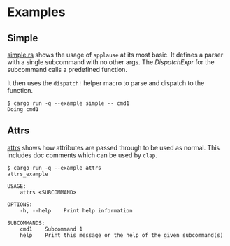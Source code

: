 # Examples

## Simple

[simple.rs](simple.rs) shows the usage of `applause` at its most basic. It
defines a parser with a single subcommand with no other args. The _DispatchExpr_
for the subcommand calls a predefined function.

It then uses the `dispatch!` helper macro to parse and dispatch to the function.

```console
$ cargo run -q --example simple -- cmd1
Doing cmd1
```

## Attrs

[attrs](attrs.rs) shows how attributes are passed through to be used as normal.
This includes doc comments which can be used by `clap`.

```console
$ cargo run -q --example attrs
attrs_example 

USAGE:
    attrs <SUBCOMMAND>

OPTIONS:
    -h, --help    Print help information

SUBCOMMANDS:
    cmd1    Subcommand 1
    help    Print this message or the help of the given subcommand(s)
```
